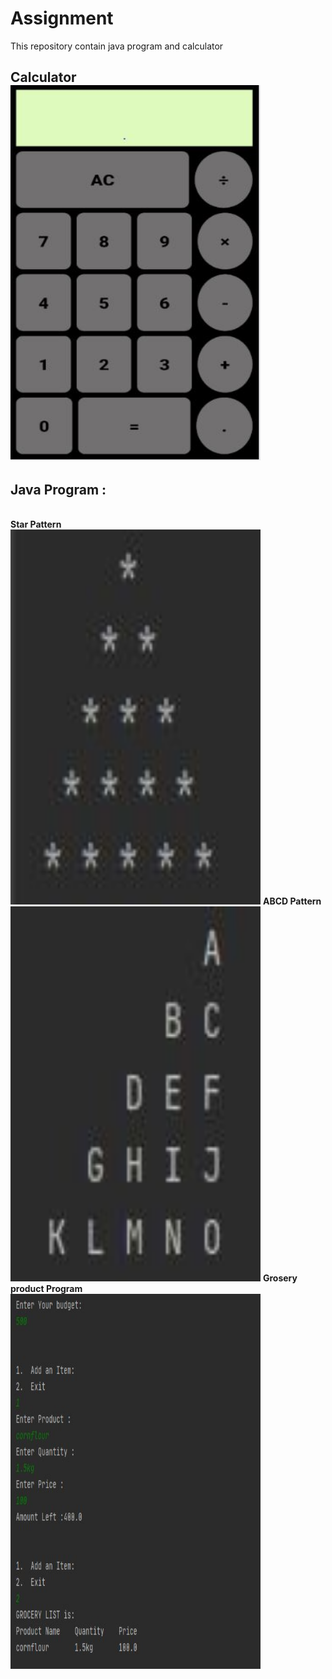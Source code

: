 # Assignment
This repository contain java program and calculator<br>
<h2>Calculator</2><br>
<img src="Intership_Calculator/images/screenshot1.JPG" height="600" width="400"><br>
<h2>Java Program :</h2><br>
<b>Star Pattern</b><br>
<img src="Java/images/ss1.JPG" height="600" width="400">
<b>ABCD Pattern</b><br>
<img src="Java/images/ss2.JPG" height="600" width="400">
<b>Grosery product Program</b><br>
<img src="Java/images/ss3.JPG" height="600" width="400">
